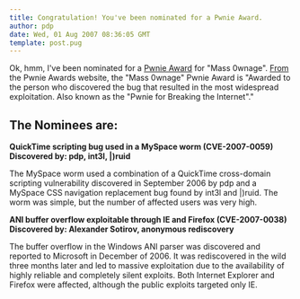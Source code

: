 ```yaml
---
title: Congratulation! You've been nominated for a Pwnie Award.
author: pdp
date: Wed, 01 Aug 2007 08:36:05 GMT
template: post.pug
---
```


Ok, hmm, I've been nominated for a [Pwnie Award](http://pwnie-awards.org) for "Mass 0wnage". [From](http://pwnie-awards.org/awards.html#mass0wnage) the Pwnie Awards website, the "Mass 0wnage" Pwnie Award is "Awarded to the person who discovered the bug that resulted in the most widespread exploitation. Also known as the "Pwnie for Breaking the Internet"."

## The Nominees are:

**QuickTime scripting bug used in a MySpace worm (CVE-2007-0059) Discovered by: pdp, int3l, |)ruid**

The MySpace worm used a combination of a QuickTime cross-domain scripting vulnerability discovered in September 2006 by pdp and a MySpace CSS navigation replacement bug found by int3l and |)ruid. The worm was simple, but the number of affected users was very high.

**ANI buffer overflow exploitable through IE and Firefox (CVE-2007-0038) Discovered by: Alexander Sotirov, anonymous rediscovery**

The buffer overflow in the Windows ANI parser was discovered and reported to Microsoft in December of 2006. It was rediscovered in the wild three months later and led to massive exploitation due to the availability of highly reliable and completely silent exploits. Both Internet Explorer and Firefox were affected, although the public exploits targeted only IE.
